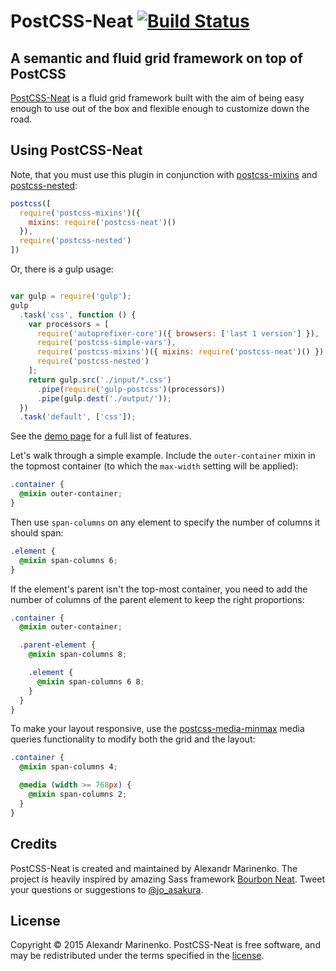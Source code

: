 # PostCSS-Neat [![Build Status](https://travis-ci.org/jo-asakura/postcss-neat.svg)](https://travis-ci.org/jo-asakura/postcss-neat)

## A semantic and fluid grid framework on top of PostCSS

[PostCSS-Neat](http://jo-asakura.github.io/postcss-neat/) is a fluid grid framework built with the aim of being easy enough to use out of the box and flexible enough to customize down the road.

## Using PostCSS-Neat

Note, that you must use this plugin in conjunction with [postcss-mixins](https://github.com/postcss/postcss-mixins) and [postcss-nested](https://github.com/postcss/postcss-nested):

```js
postcss([
  require('postcss-mixins')({
    mixins: require('postcss-neat')()
  }),
  require('postcss-nested')
])
```

Or, there is a gulp usage:

```js

var gulp = require('gulp');
gulp
  .task('css', function () {
    var processors = [
      require('autoprefixer-core')({ browsers: ['last 1 version'] }),
      require('postcss-simple-vars'),
      require('postcss-mixins')({ mixins: require('postcss-neat')() }),
      require('postcss-nested')
    ];
    return gulp.src('./input/*.css')
      .pipe(require('gulp-postcss')(processors))
      .pipe(gulp.dest('./output/'));
  })
  .task('default', ['css']);
```

<!---
If you are planning to override the default grid settings (12 columns, and etc.), it is easier to create a copy of an existing [_variables.less](/stylesheets/core/_variables.less) file for that purpose. Make sure to replace existing import to your version of variables in [_less-neat.less](/stylesheets/_less-neat.less):

```less
@import "core/_local_variables";
```
-->
See the [demo page](http://jo-asakura.github.io/postcss-neat/demo.html) for a full list of features.

Let's walk through a simple example. Include the `outer-container` mixin in the topmost container (to which the `max-width` setting will be applied):

```css
.container {
  @mixin outer-container;
}
```

Then use `span-columns` on any element to specify the number of columns it should span:

```css
.element {
  @mixin span-columns 6;
}
```

If the element's parent isn't the top-most container, you need to add the number of columns of the parent element to keep the right proportions:

```css
.container {
  @mixin outer-container;

  .parent-element {
    @mixin span-columns 8;

    .element {
      @mixin span-columns 6 8;
    }
  }
}
```

To make your layout responsive, use the [postcss-media-minmax](https://github.com/postcss/postcss-media-minmax) media queries functionality to modify both the grid and the layout:

```css
.container {
  @mixin span-columns 4;

  @media (width >= 768px) {
    @mixin span-columns 2;
  }
}
```

## Credits

PostCSS-Neat is created and maintained by Alexandr Marinenko. The project is heavily inspired by amazing Sass framework [Bourbon Neat](http://neat.bourbon.io). Tweet your questions or suggestions to [@jo_asakura](https://twitter.com/jo_asakura).

## License

Copyright © 2015 Alexandr Marinenko. PostCSS-Neat is free software, and may be redistributed under the terms specified in the [license](LICENSE).
